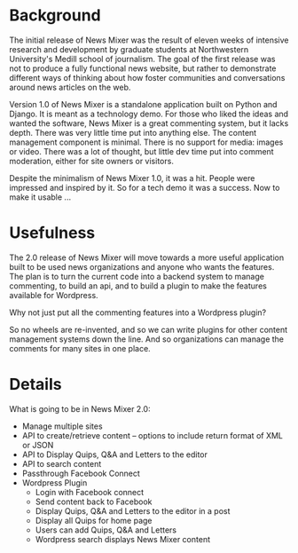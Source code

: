 # Background #

The initial release of News Mixer was the result of eleven weeks of intensive research and development by graduate students at Northwestern University's Medill school of journalism. The goal of the first release was not to produce a fully functional news website, but rather to demonstrate different ways of thinking about how foster communities and conversations around news articles on the web.

Version 1.0 of News Mixer is a standalone application built on Python and Django. It is meant as a technology demo. For those who liked the ideas and wanted the software, News Mixer is a great commenting system, but it lacks depth. There was very little time put into anything else. The content management component is minimal. There is no support for media: images or video. There was a lot of thought, but little dev time put into comment moderation, either for site owners or visitors.

Despite the minimalism of News Mixer 1.0, it was a hit. People were impressed and inspired by it. So for a tech demo it was a success. Now to make it usable ...

# Usefulness #

The 2.0 release of News Mixer will move towards a more useful application built to be used news organizations and anyone who wants the features. The plan is to turn the current code into a backend system to manage commenting, to build an api, and to build a plugin to make the features available for Wordpress.

Why not just put all the commenting features into a Wordpress plugin?

So no wheels are re-invented, and so we can write plugins for other content management systems down the line. And so organizations can manage the comments for many sites in one place.


# Details #

What is going to be in News Mixer 2.0:

  * Manage multiple sites
  * API to create/retrieve content – options to include return format of XML or JSON
  * API to Display Quips, Q&A and Letters to the editor
  * API to search content
  * Passthrough Facebook Connect
  * Wordpress Plugin
    * Login with Facebook connect
    * Send content back to Facebook
    * Display Quips, Q&A and Letters to the editor in a post
    * Display all Quips for home page
    * Users can add Quips, Q&A and Letters
    * Wordpress search displays News Mixer content